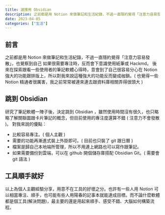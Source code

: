 ```yaml
---
title: 選擇用 Obsidian
description: 之前都是用 Notion 來做筆記和生活紀錄，不過一直隱約覺得「注意力容易發散」，也覺察到自己如果很需要專注時，反而會下意識使用紙筆......
date: 2023-04-05
categories: ["生活"]
---
```


<!-- heroImagePath: '/images/select-obsidian.jpg' -->

## 前言

之前都是用 Notion 來做筆記和生活紀錄，不過一直隱約覺得「注意力容易發散」，也覺察到自己
如果很需要專注時，反而會下意識使用紙筆或 Hackmd。
後來在探索跟看一些使用者的筆記軟體心得時，意會到了自己很容易分心在 Notion 強大的功能跟排版上，所以對我來說這種強大的功能反而變成枷鎖。( 也覺得一些 Notion 精通者很厲害，我之前常常被連來連去跟資料庫相關弄得很頭大 )

## 跳到 Obsidian

研究了筆記軟體一陣子後，決定跳到 Obsidian ，雖然使用時間沒有很久，也只略略了解關聯圖跟卡片筆記的概念，但目前使用的專注度還算不錯 ( 注意力不會發散 )。
對我來說的優點：

- 比較容易專注。( 個人主觀 )
- 需要的功能再漸進式裝上外掛即可。( 目前也只裝了 git 跟日曆 )
- 檔案是歸自己本地端所管理，所以不用連上網路也可以寫作跟筆記。
- 如果需要備份到雲端，可以在 github 開個儲存庫搭配 Obsidian Git。( 需要會 git 語法 )

## 工具順手就好

以上為個人主觀經驗分享，用意不在工具的好壞之分。也許有一些人用 Notion 可以相當專注、順手，也可能有些人用陽春的記事本就能達成目標。而不論什麼軟體都是個工具(解決問題)，最主要的還是用起來順手、感受不錯、大腦如何構築流程。
